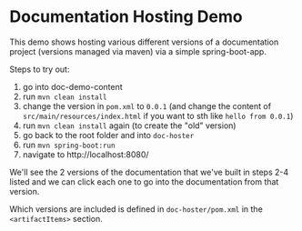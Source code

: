 # Documentation Hosting Demo



This demo shows hosting various different versions of a documentation project (versions managed via maven) via a simple spring-boot-app.



Steps to try out:

1. go into doc-demo-content
2. run `mvn clean install`
3. change the version in `pom.xml` to `0.0.1` (and change the content of `src/main/resources/index.html` if you want to sth like `hello from 0.0.1`)
4. run `mvn clean install` again (to create the "old" version)
5. go back to the root folder and into `doc-hoster`
6. run `mvn spring-boot:run`
7. navigate to http://localhost:8080/

We'll see the 2 versions of the documentation that we've built in steps 2-4 listed and we can click each one to go into the documentation from that version.



Which versions are included is defined in `doc-hoster/pom.xml` in the `<artifactItems>` section.